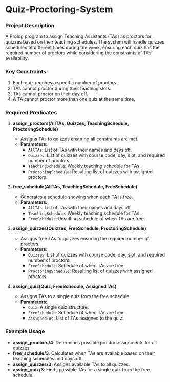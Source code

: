 # Quiz-Proctoring-System

### Project Description
A Prolog program to assign Teaching Assistants (TAs) as proctors for quizzes based on their teaching schedules. The system will handle quizzes scheduled at different times during the week, ensuring each quiz has the required number of proctors while considering the constraints of TAs' availability.

### Key Constraints
1. Each quiz requires a specific number of proctors.
2. TAs cannot proctor during their teaching slots.
3. TAs cannot proctor on their day off.
4. A TA cannot proctor more than one quiz at the same time.

### Required Predicates
1. **assign_proctors(AllTAs, Quizzes, TeachingSchedule, ProctoringSchedule)**
   - Assigns TAs to quizzes ensuring all constraints are met.
   - **Parameters:**
     - `AllTAs`: List of TAs with their names and days off.
     - `Quizzes`: List of quizzes with course code, day, slot, and required number of proctors.
     - `TeachingSchedule`: Weekly teaching schedule for TAs.
     - `ProctoringSchedule`: Resulting list of quizzes with assigned proctors.

2. **free_schedule(AllTAs, TeachingSchedule, FreeSchedule)**
   - Generates a schedule showing when each TA is free.
   - **Parameters:**
     - `AllTAs`: List of TAs with their names and days off.
     - `TeachingSchedule`: Weekly teaching schedule for TAs.
     - `FreeSchedule`: Resulting schedule of when TAs are free.

3. **assign_quizzes(Quizzes, FreeSchedule, ProctoringSchedule)**
   - Assigns free TAs to quizzes ensuring the required number of proctors.
   - **Parameters:**
     - `Quizzes`: List of quizzes with course code, day, slot, and required number of proctors.
     - `FreeSchedule`: Schedule of when TAs are free.
     - `ProctoringSchedule`: Resulting list of quizzes with assigned proctors.

4. **assign_quiz(Quiz, FreeSchedule, AssignedTAs)**
   - Assigns TAs to a single quiz from the free schedule.
   - **Parameters:**
     - `Quiz`: A single quiz structure.
     - `FreeSchedule`: Schedule of when TAs are free.
     - `AssignedTAs`: List of TAs assigned to the quiz.

### Example Usage
- **assign_proctors/4**: Determines possible proctor assignments for all quizzes.
- **free_schedule/3**: Calculates when TAs are available based on their teaching schedules and days off.
- **assign_quizzes/3**: Assigns available TAs to all quizzes.
- **assign_quiz/3**: Finds possible TAs for a single quiz from the free schedule.

